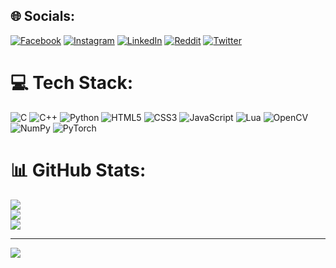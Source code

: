 
## 🌐 Socials:
[![Facebook](https://img.shields.io/badge/Facebook-%231877F2.svg?logo=Facebook&logoColor=white)](https://facebook.com/bhaskar10bose) [![Instagram](https://img.shields.io/badge/Instagram-%23E4405F.svg?logo=Instagram&logoColor=white)](https://instagram.com/bhaskar_matrix) [![LinkedIn](https://img.shields.io/badge/LinkedIn-%230077B5.svg?logo=linkedin&logoColor=white)](https://linkedin.com/in/BhaskarHemanth) [![Reddit](https://img.shields.io/badge/Reddit-%23FF4500.svg?logo=Reddit&logoColor=white)](https://reddit.com/user/Bhaskar_Matrix) [![Twitter](https://img.shields.io/badge/Twitter-%231DA1F2.svg?logo=Twitter&logoColor=white)](https://twitter.com/MatrixBhaskar) 

# 💻 Tech Stack:
![C](https://img.shields.io/badge/c-%2300599C.svg?style=for-the-badge&logo=c&logoColor=white) ![C++](https://img.shields.io/badge/c++-%2300599C.svg?style=for-the-badge&logo=c%2B%2B&logoColor=white) ![Python](https://img.shields.io/badge/python-3670A0?style=for-the-badge&logo=python&logoColor=ffdd54) ![HTML5](https://img.shields.io/badge/html5-%23E34F26.svg?style=for-the-badge&logo=html5&logoColor=white) ![CSS3](https://img.shields.io/badge/css3-%231572B6.svg?style=for-the-badge&logo=css3&logoColor=white) ![JavaScript](https://img.shields.io/badge/javascript-%23323330.svg?style=for-the-badge&logo=javascript&logoColor=%23F7DF1E) ![Lua](https://img.shields.io/badge/lua-%232C2D72.svg?style=for-the-badge&logo=lua&logoColor=white) ![OpenCV](https://img.shields.io/badge/opencv-%23white.svg?style=for-the-badge&logo=opencv&logoColor=white) ![NumPy](https://img.shields.io/badge/numpy-%23013243.svg?style=for-the-badge&logo=numpy&logoColor=white) ![PyTorch](https://img.shields.io/badge/PyTorch-%23EE4C2C.svg?style=for-the-badge&logo=PyTorch&logoColor=white)
# 📊 GitHub Stats:
![](https://github-readme-stats.vercel.app/api?username=bhaskar10h&theme=merko&hide_border=false&include_all_commits=false&count_private=false)<br/>
![](https://github-readme-streak-stats.herokuapp.com/?user=bhaskar10h&theme=merko&hide_border=false)<br/>
![](https://github-readme-stats.vercel.app/api/top-langs/?username=bhaskar10h&theme=merko&hide_border=false&include_all_commits=false&count_private=false&layout=compact)

---
[![](https://visitcount.itsvg.in/api?id=bhaskar10h&icon=0&color=0)](https://visitcount.itsvg.in)

<!-- Proudly created with GPRM ( https://gprm.itsvg.in ) -->
